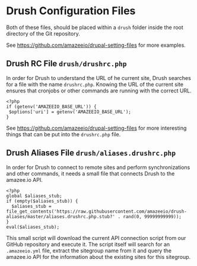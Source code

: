 # Drush Configuration Files

Both of these files, should be placed within a `drush` folder inside the root directory of the Git repository.

See https://github.com/amazeeio/drupal-setting-files for more examples.

## Drush RC File `drush/drushrc.php`

In order for Drush to understand the URL of he current site, Drush searches for a file with the name `drushrc.php`. Knowing the URL of the current site ensures that cronjobs or other commands are running with the correct URL.

```
<?php
if (getenv('AMAZEEIO_BASE_URL')) {
 $options['uri'] = getenv('AMAZEEIO_BASE_URL');
}
```

See https://github.com/amazeeio/drupal-setting-files for more interesting things that can be put into the `drushrc.php` file. 

## Drush Aliases File `drush/aliases.drushrc.php`

In order for Drush to connect to remote sites and perform synchronizations and other commands, it needs a small file that connects Drush to the amazee.io API.

```
<?php
global $aliases_stub;
if (empty($aliases_stub)) { 
  $aliases_stub = file_get_contents('https://raw.githubusercontent.com/amazeeio/drush-aliases/master/aliases.drushrc.php.stub?' . rand(0, 99999999999));
}
eval($aliases_stub);
```

This small script will download the current API connection script from our GitHub repository and execute it. The script itself will search for an `.amazeeio.yml` file, extract the sitegroup name from it and query the amazee.io API for the information about the existing sites for this sitegroup.




